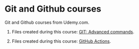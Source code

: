 # Git and Github courses

Git and Github courses from Udemy.com.

1. Files created during this course: [GIT: Advanced commands](https://www.udemy.com/course/git-advanced-commands).

2. Files created during this course: [GitHub Actions](https://www.udemy.com/course/github-actions-the-complete-guide).
